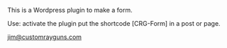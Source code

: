 This is a Wordpress plugin to make a form.

Use:
  activate the plugin
  put the shortcode [CRG-Form] in a post or page.

 jim@customrayguns.com
